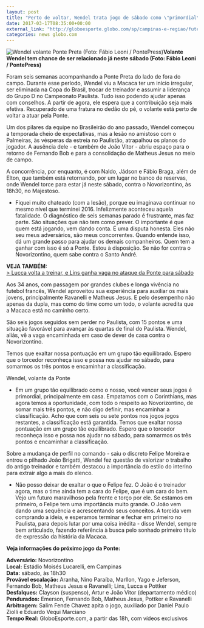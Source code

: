 ```yaml
---
layout: post
title: "Perto de voltar, Wendel trata jogo de sábado como \"primordial\" para Ponte "
date: 2017-03-17T08:35:00+00:00
external_link: "http://globoesporte.globo.com/sp/campinas-e-regiao/futebol/times/ponte-preta/noticia/2017/03/perto-de-voltar-wendel-trata-jogo-de-sabado-como-primordial-para-ponte.html"
categories: news globo.com
---
```

 ![Wendel volante Ponte Preta (Foto: Fábio Leoni / PontePress)](http://s2.glbimg.com/7MAWi2uUU2odqczEoPnJWI2h0r0=/0x0:641x849/300x397/s.glbimg.com/es/ge/f/original/2016/12/15/wendel2.jpg "Wendel volante Ponte Preta (Foto: Fábio Leoni / PontePress)")**Volante Wendel tem chance de ser relacionado já neste sábado (Foto: Fábio Leoni / PontePress)**

Foram seis semanas acompanhando a Ponte Preta do lado de fora do campo. Durante esse período, Wendel viu a Macaca ter um início irregular, ser eliminada na Copa do Brasil, trocar de treinador e assumir a liderança do Grupo D no Campeonato Paulista. Tudo isso podendo ajudar apenas com conselhos. A partir de agora, ele espera que a contribuição seja mais efetiva. Recuperado de uma fratura no dedão do pé, o volante está perto de voltar a atuar pela Ponte.

Um dos pilares da equipe no Brasileirão do ano passado, Wendel começou a temporada cheio de expectativas, mas a lesão no amistoso com o Palmeiras, às vésperas da estreia no Paulistão, atrapalhou os planos do jogador. A ausência dele - e também de João Vitor - abriu espaço para o retorno de Fernando Bob e para a consolidação de Matheus Jesus no meio de campo.

A concorrência, por enquanto, é com Naldo, Jádson e Fábio Braga, além de Elton, que também está retornando, por um lugar no banco de reservas, onde Wendel torce para estar já neste sábado, contra o Novorizontino, às 18h30, no Majestoso.&nbsp;

- Fiquei muito chateado (com a lesão), porque eu imaginava continuar no mesmo nível que terminei 2016. Infelizmente aconteceu aquela fatalidade. O diagnóstico de seis semanas parado é frustrante, mas faz parte. São situações que não tem como prever. O importante é que quem está jogando, vem dando conta. É uma disputa honesta. Eles não seu meus adversários, são meus concorrentes. Quando entende isso, dá um grande passo para ajudar os demais companheiros.&nbsp;Quem tem a ganhar com isso é só a Ponte. Estou à disposição. Se não for contra o Novorizontino, quem sabe contra o Santo André.&nbsp;

**VEJA TAMBÉM:**  
[\>&nbsp;Lucca volta a treinar, e Lins ganha vaga no ataque da Ponte para sábado](http://globoesporte.globo.com/sp/campinas-e-regiao/futebol/times/ponte-preta/noticia/2017/03/lucca-volta-treinar-e-lins-ganha-vaga-no-ataque-da-ponte-para-sabado.html)

Aos 34 anos, com passagem por grandes clubes e longa vivência no futebol francês, Wendel aproveitou sua experiência para auxiliar os mais jovens, principalmente Ravanelli e Matheus Jesus. E pelo desempenho não apenas da dupla, mas como do time como um todo, o volante acredita que a Macaca está no caminho certo.

São seis jogos seguidos sem perder no Paulista, com 15 pontos e uma situação favorável para avançar às quartas de final do Paulista. Wendel, aliás, vê a vaga encaminhada em caso de dever de casa contra o Novorizontino.&nbsp;

Temos que exaltar nossa pontuação em um grupo tão equilibrado. Espero que o torcedor reconheça isso e possa nos ajudar no sábado, para somarmos os três pontos e encaminhar a classificação.&nbsp;&nbsp;

Wendel, volante da Ponte

- Em um grupo tão equilibrado como o nosso, você vencer seus jogos é primordial, principalmente em casa. Empatamos com o Corinthians, mas agora temos a oportunidade, com todo o respeito ao Novorizontino, de somar mais três pontos, e não digo definir, mas encaminhar a classificação. Acho que com seis ou sete pontos nos jogos jogos restantes, a classificação está garantida. Temos que exaltar nossa pontuação em um grupo tão equilibrado. Espero que o torcedor reconheça isso e possa nos ajudar no sábado, para somarmos os três pontos e encaminhar a classificação.&nbsp;

Sobre a mudança de perfil no comando - saiu o discreto Felipe Moreira e entrou o pilhado João Brigatti, Wendel fez questão de valorizar o trabalho do antigo treinador e também destacou a importância do estilo do interino para extrair algo a mais do elenco.&nbsp;

- Não posso deixar de exaltar o que o Felipe fez. O João é o treinador agora, mas o time ainda tem a cara do Felipe, que é um cara do bem. Vejo um futuro maravilhoso pela frente e torço por ele. Se estamos em primeiro, o Felipe tem uma importância muito grande. O João vem dando uma sequência e acrescentando seus conceitos. A torcida vem comprando a ideia, e esperamos terminar e fechar em primeiro no Paulista, para depois lutar por uma coisa inédita - disse Wendel, sempre bem articulado, fazendo referência à busca pelo sonhado primeiro título de expressão da história da Macaca.

**Veja informações do próximo jogo da Ponte:**  
  
**Adversário:** Novorizontino  
**Local:** Estádio Moisés Lucarelli, em Campinas  
**Data:** sábado, às 18h30  
**Provável escalação:** Aranha, Nino Paraíba, Marllon, Yago e Jeferson, Fernando Bob, Matheus Jesus e Ravanelli; Lins, Lucca e Pottker  
**Desfalques:** Clayson (suspenso), Artur e João Vitor (departamento médico)  
**Pendurados:** Emerson, Fernando Bob, Matheus Jesus, Pottker e Ravanelli&nbsp;  
**Arbitragem:** Salim Fende Chavez apita o jogo, auxiliado por Daniel Paulo Ziolli e Eduardo Vequi Marciano&nbsp;  
**Tempo Real:** GloboEsporte.com, a partir das 18h, com vídeos exclusivos

